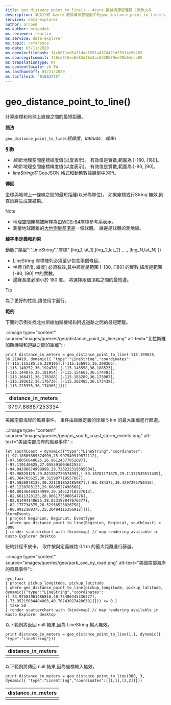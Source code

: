 ```yaml
---
title: geo_distance_point_to_line() - Azure 數據資源管理員 |微軟文件
description: 本文介紹 Azure 數據資源管理器中的geo_distance_point_to_line()。
services: data-explorer
author: orspod
ms.author: orspodek
ms.reviewer: rkarlin
ms.service: data-explorer
ms.topic: reference
ms.date: 03/11/2020
ms.openlocfilehash: 34c6811ed5a51dae5281a4374421df5914c5b263
ms.sourcegitcommit: 436cd515ea0d83d46e3ac6328670ee78b64ccb05
ms.translationtype: MT
ms.contentlocale: zh-TW
ms.lasthandoff: 04/21/2020
ms.locfileid: "81663775"
---
```

# <a name="geo_distance_point_to_line"></a>geo_distance_point_to_line()

計算座標和地球上直線之間的最短距離。

**語法**

`geo_distance_point_to_line(`*經緯度*`, `*latitude*`, `*線串*`)`

**引數**

* *經度*:地理空間座標經度值(以度表示)。 有效值是實數,範圍為 [-180, [180]。
* *緯度*:地理空間座標緯度值(以度表示)。 有效值是實數,範圍為 [-90, [90]。
* *lineString*:在[GeoJSON 格式](https://tools.ietf.org/html/rfc7946)和[動態](./scalar-data-types/dynamic.md)數據類型中的行。

**傳回**

坐標與地球上一條線之間的最短距離(以米為單位)。 如果座標或行String 無效,則查詢將生成空結果。

> [!NOTE]
> * 地理空間座標被解釋為由[WGS-84](https://earth-info.nga.mil/GandG/update/index.php?action=home)座標參考系表示。
> * 測量地球距離的[大地測量基準是](https://en.wikipedia.org/wiki/Geodetic_datum)一個球體。 線邊是球體的測地線。

**線字串定義和約束**

動態("類型":"LineString","座標":[lng_1,lat_1],[lng_2,lat_2] ,..., [lng_N,lat_N] ])

* LineString 座標陣列必須至少包含兩個條目。
* 坐標 [經度, 緯度] 必須有效,其中經度是範圍 [-180, [180] 的實數,緯度是範圍 [-90, [90] 中的實數。
* 邊緣長度必須小於 180 度。 將選擇兩個頂點之間的最短邊。

> [!TIP]
> 為了更好的性能,請使用字面行。

**範例**

下面的示例查找北拉斯維加斯機場和附近道路之間的最短距離。

:::image type="content" source="images/queries/geo/distance_point_to_line.png" alt-text="北拉斯維加斯機場和道路之間的距離":::

```kusto
print distance_in_meters = geo_distance_point_to_line(-115.199625, 36.210419, dynamic({ "type":"LineString","coordinates":[[-115.115385,36.229195],[-115.136995,36.200366],[-115.140252,36.192470],[-115.143558,36.188523],[-115.144076,36.181954],[-115.154662,36.174483],[-115.166431,36.176388],[-115.183289,36.175007],[-115.192612,36.176736],[-115.202485,36.173439],[-115.225355,36.174365]]}))
```

| distance_in_meters |
|--------------------|
| 3797.88887253334   |

美國南部海岸的風暴事件。 事件由距離定義的岸線 5 km 的最大距離進行篩選。

:::image type="content" source="images/queries/geo/us_south_coast_storm_events.png" alt-text="美國南部海岸的風暴事件":::

```kusto
let southCoast = dynamic({"type":"LineString","coordinates":[[-97.18505859374999,25.997549919572112],[-97.58056640625,26.96124577052697],[-97.119140625,27.955591004642553],[-94.04296874999999,29.726222319395504],[-92.98828125,29.82158272057499],[-89.18701171875,29.11377539511439],[-89.384765625,30.315987718557867],[-87.5830078125,30.221101852485987],[-86.484375,30.4297295750316],[-85.1220703125,29.6880527498568],[-84.00146484374999,30.14512718337613],[-82.6611328125,28.806173508854776],[-82.81494140625,28.033197847676377],[-82.177734375,26.52956523826758],[-80.9912109375,25.20494115356912]]});
StormEvents
| project BeginLon, BeginLat, EventType
| where geo_distance_point_to_line(BeginLon, BeginLat, southCoast) < 5000
| render scatterchart with (kind=map) // map rendering available in Kusto Explorer desktop
```

紐約計程車皮卡。 取件按與定義線路 0.1 m 的最大距離進行篩選。

:::image type="content" source="images/queries/geo/park_ave_ny_road.png" alt-text="美國南部海岸的風暴事件":::

```kusto
nyc_taxi
| project pickup_longitude, pickup_latitude
| where geo_distance_point_to_line(pickup_longitude, pickup_latitude, dynamic({"type":"LineString","coordinates":[[-73.97583961486816,40.75486445336327],[-73.95215034484863,40.78743027428638]]})) <= 0.1
| take 50
| render scatterchart with (kind=map) // map rendering available in Kusto Explorer desktop
```

以下範例將返回 null 結果,因為 LineString 輸入無效。
```kusto
print distance_in_meters = geo_distance_point_to_line(1,1, dynamic({ "type":"LineString"}))
```

| distance_in_meters |
|--------------------|
|                    |

以下範例將傳回 null 結果,因為座標輸入無效。
```kusto
print distance_in_meters = geo_distance_point_to_line(300, 3, dynamic({ "type":"LineString","coordinates":[[1,1],[2,2]]}))
```

| distance_in_meters |
|--------------------|
|                    |